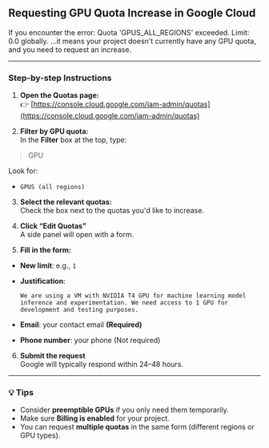 ## Requesting GPU Quota Increase in Google Cloud

If you encounter the error:
Quota 'GPUS_ALL_REGIONS' exceeded. Limit: 0.0 globally.
…it means your project doesn't currently have any GPU quota, and you need to request an increase.

---

### Step-by-step Instructions

1. **Open the Quotas page:**  
   👉 [https://console.cloud.google.com/iam-admin/quotas](https://console.cloud.google.com/iam-admin/quotas)

2. **Filter by GPU quota:**  
   In the **Filter** box at the top, type: 
>GPU

Look for:
- `GPUS (all regions)`

3. **Select the relevant quotas:**  
Check the box next to the quotas you'd like to increase.

4. **Click “Edit Quotas”**  
A side panel will open with a form.

5. **Fill in the form:**
- **New limit**: e.g., `1`
- **Justification**:

  ```
  We are using a VM with NVIDIA T4 GPU for machine learning model inference and experimentation. We need access to 1 GPU for development and testing purposes.
  ```
- **Email**: your contact email **(Required)**
- **Phone number**: your phone (Not required)

6. **Submit the request**  
Google will typically respond within 24–48 hours.

---

### 💡 Tips

- Consider **preemptible GPUs** if you only need them temporarily.
- Make sure **Billing is enabled** for your project.
- You can request **multiple quotas** in the same form (different regions or GPU types).


